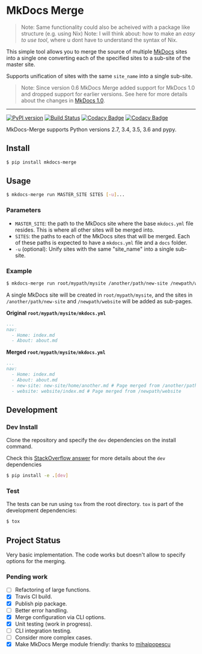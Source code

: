 # MkDocs Merge

> Note: Same functionality could also be acheived with a package like structure (e.g. using Nix)
> Note: I will think about: how to make an _easy to use tool_, where u dont have to understand the syntax of Nix.

This simple tool allows you to merge the source of multiple [MkDocs](http://www.mkdocs.org/) sites
into a single one converting each of the specified sites to a sub-site of the master site.

Supports unification of sites with the same `site_name` into a single sub-site.

> Note: Since version 0.6 MkDocs Merge added support for MkDocs 1.0 and dropped
> support for earlier versions.
> See here for more details about the changes in [MkDocs 1.0](https://www.mkdocs.org/about/release-notes/#version-10-2018-08-03).

---
[![PyPI version](https://img.shields.io/pypi/v/mkdocs-merge.svg)](https://pypi.python.org/pypi/mkdocs-merge)
[![Build Status](https://travis-ci.org/ovasquez/mkdocs-merge.svg?branch=master)](https://travis-ci.org/ovasquez/mkdocs-merge)
[![Codacy Badge](https://api.codacy.com/project/badge/Grade/10abc652aca046079f4ab069af689163)](https://www.codacy.com/app/oscarv19/mkdocs-merge?utm_source=github.com&amp;utm_medium=referral&amp;utm_content=ovasquez/mkdocs-merge&amp;utm_campaign=Badge_Grade)
[![Codacy Badge](https://api.codacy.com/project/badge/Coverage/10abc652aca046079f4ab069af689163)](https://www.codacy.com/app/oscarv19/mkdocs-merge?utm_source=github.com&utm_medium=referral&utm_content=ovasquez/mkdocs-merge&utm_campaign=Badge_Coverage)

MkDocs-Merge supports Python versions 2.7, 3.4, 3.5, 3.6 and pypy.

## Install

```bash
$ pip install mkdocs-merge
```

## Usage

```bash
$ mkdocs-merge run MASTER_SITE SITES [-u]...
```

### Parameters

- `MASTER_SITE`: the path to the MkDocs site where the base `mkdocs.yml` file resides. This is where all other sites
    will be merged into.
- `SITES`: the paths to each of the MkDocs sites that will be merged. Each of these paths is expected to have a
    `mkdocs.yml` file and a `docs` folder.
- `-u` (optional): Unify sites with the same "site_name" into a single sub-site.  

### Example

```bash
$ mkdocs-merge run root/mypath/mysite /another/path/new-site /newpath/website
```

A single MkDocs site will be created in `root/mypath/mysite`, and the sites in
`/another/path/new-site` and `/newpath/website` will be added as sub-pages.

**Original `root/mypath/mysite/mkdocs.yml`**

```yaml
...
nav:
  - Home: index.md
  - About: about.md
```

**Merged `root/mypath/mysite/mkdocs.yml`**

```yaml
...
nav:
  - Home: index.md
  - About: about.md
  - new-site: new-site/home/another.md # Page merged from /another/path/new-site
  - website: website/index.md # Page merged from /newpath/website
```

## Development

### Dev Install

Clone the repository and specify the `dev` dependencies on the install command.

Check this [StackOverflow answer](https://stackoverflow.com/a/28842733/2313246) for more details about the `dev`
dependencies

```bash
$ pip install -e .[dev]
```

### Test

The tests can be run using `tox` from the root directory. `tox` is part of the development dependencies:

```bash
$ tox
```

## Project Status

Very basic implementation. The code works but doesn't allow to specify options for the merging.

### Pending work

- [ ] Refactoring of large functions.
- [x] Travis CI build.
- [x] Publish pip package.
- [ ] Better error handling.
- [x] Merge configuration via CLI options.
- [x] Unit testing (work in progress).
- [ ] CLI integration testing.
- [ ] Consider more complex cases.
- [x] Make MkDocs Merge module friendly: thanks to [mihaipopescu](https://github.com/mihaipopescu)
